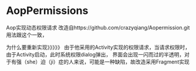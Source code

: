 # AopPermissions
Aop实现动态权限请求
改造自https://github.com/crazyqiang/Aopermission.git
用法跟这个一致，

为什么要重新实现》》》》》
由于他采用的Activity实现的权限请求，当请求权限时，由于Activity启动，此时系统权限dialog弹出，
界面会出现一闪而过的半透明，对于有强（she）迫（ji）症的人来说，可能是一种缺陷，故改造采用Fragment实现
